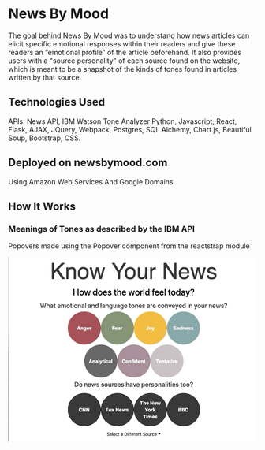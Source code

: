 # News By Mood

The goal behind News By Mood was to understand how news articles can elicit specific emotional responses within their readers and give these readers an “emotional profile” of the article beforehand. It also provides users with a "source personality" of each source found on the website, which is meant to be a snapshot of the kinds of tones found in articles written by that source. 

## Technologies Used

APIs: News API, IBM Watson Tone Analyzer
Python, Javascript, React, Flask, AJAX, JQuery, Webpack, Postgres, SQL Alchemy, Chart.js, Beautiful Soup, Bootstrap, CSS.

## Deployed on newsbymood.com

Using Amazon Web Services And Google Domains

## How It Works

### Meanings of Tones as described by the IBM API
Popovers made using the Popover component from the reactstrap module

![](./gifs/popovers.gif)


